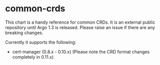 # common-crds

This chart is a handy reference for common CRDs. It is an external public repository until Argo 1.3 is released.
Please raise an issue if there are any breaking changes.

Currently it supports the following:

- cert-manager (0.8.x - 0.10.x) (Please note the CRD format changes completely in 0.11.x)
